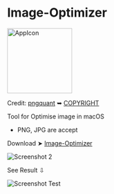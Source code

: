 # Image-Optimizer
<img width="150" alt="AppIcon" src="https://user-images.githubusercontent.com/6248794/206289968-31ffb2a4-2d02-40c5-b1d7-e1b6f854c76e.png">


Credit: [pngquant](https://pngquant.org/) ➥ [COPYRIGHT](https://github.com/kornelski/pngquant/blob/main/COPYRIGHT)



Tool for Optimise image in macOS
- PNG, JPG are accept

Download ➤ [Image-Optimizer](https://github.com/chris1111/Image-Optimizer/raw/Master/Image-Optimizer.zip)

![Screenshot 2](https://user-images.githubusercontent.com/6248794/206431464-817d3d55-357a-4863-b493-d30da4da3e82.png)

See Result ⇩

![Screenshot Test](https://user-images.githubusercontent.com/6248794/206287760-3e56b80e-a486-42fb-8a21-31d6aa7a0f87.png)

